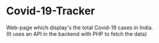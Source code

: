 # Covid-19-Tracker
Web-page which display's the total Covid-19 cases in India.  
(It uses an API in the backend with PHP to fetch the data)
